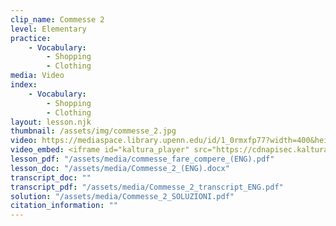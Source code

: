```yaml
---
clip_name: Commesse 2
level: Elementary
practice: 
    - Vocabulary: 
        - Shopping
        - Clothing
media: Video
index: 
    - Vocabulary: 
        - Shopping
        - Clothing
layout: lesson.njk
thumbnail: /assets/img/commesse_2.jpg
video: https://mediaspace.library.upenn.edu/id/1_0rmxfp77?width=400&height=285&playerId=52628472
video_embed: <iframe id="kaltura_player" src="https://cdnapisec.kaltura.com/p/1147242/sp/114724200/embedIframeJs/uiconf_id/9757771/partner_id/1147242?iframeembed=true&playerId=kaltura_player&entry_id=1_0rmxfp77&flashvars[streamerType]=auto&amp;flashvars[localizationCode]=en&amp;flashvars[sideBarContainer.plugin]=true&amp;flashvars[sideBarContainer.position]=left&amp;flashvars[sideBarContainer.clickToClose]=true&amp;flashvars[chapters.plugin]=true&amp;flashvars[chapters.layout]=vertical&amp;flashvars[chapters.thumbnailRotator]=false&amp;flashvars[streamSelector.plugin]=true&amp;flashvars[EmbedPlayer.SpinnerTarget]=videoHolder&amp;flashvars[dualScreen.plugin]=true&amp;flashvars[Kaltura.addCrossoriginToIframe]=true&amp;&wid=1_zrehh1xb" width="400" height="285" allowfullscreen webkitallowfullscreen mozAllowFullScreen allow="autoplay *; fullscreen *; encrypted-media *" sandbox="allow-downloads allow-forms allow-same-origin allow-scripts allow-top-navigation allow-pointer-lock allow-popups allow-modals allow-orientation-lock allow-popups-to-escape-sandbox allow-presentation allow-top-navigation-by-user-activation" frameborder="0" title="Commesse_2"></iframe>
lesson_pdf: "/assets/media/commesse_fare_compere_(ENG).pdf"
lesson_doc: "/assets/media/Commesse_2_(ENG).docx"
transcript_doc: ""
transcript_pdf: "/assets/media/Commesse_2_transcript_ENG.pdf"
solution: "/assets/media/Commesse_2_SOLUZIONI.pdf"
citation_information: ""
---
```



